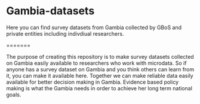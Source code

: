 # Gambia-datasets

Here you can find survey datasets from Gambia collected by GBoS and private entities including indivdiual researchers. 

=======

The purpose of creating this repository is to make survey datasets collected on Gambia easily available to researchers who work with microdata. 
So if anyone has a survey dataset on Gambia and you think others can learn from it, you can make it available here. 
Together we can make reliable data easily available for better decision making in Gambia. 
Evidence based policy making is what the Gambia needs in order to achieve her long term national goals. 

